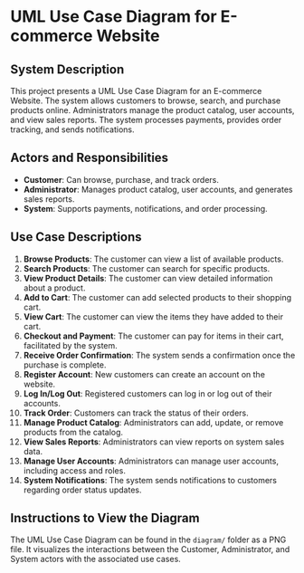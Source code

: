 
# UML Use Case Diagram for E-commerce Website

## **System Description**
This project presents a UML Use Case Diagram for an E-commerce Website. The system allows customers to browse, search, and purchase products online. Administrators manage the product catalog, user accounts, and view sales reports. The system processes payments, provides order tracking, and sends notifications.

## **Actors and Responsibilities**
- **Customer**: Can browse, purchase, and track orders.
- **Administrator**: Manages product catalog, user accounts, and generates sales reports.
- **System**: Supports payments, notifications, and order processing.

## **Use Case Descriptions**
1. **Browse Products**: The customer can view a list of available products.
2. **Search Products**: The customer can search for specific products.
3. **View Product Details**: The customer can view detailed information about a product.
4. **Add to Cart**: The customer can add selected products to their shopping cart.
5. **View Cart**: The customer can view the items they have added to their cart.
6. **Checkout and Payment**: The customer can pay for items in their cart, facilitated by the system.
7. **Receive Order Confirmation**: The system sends a confirmation once the purchase is complete.
8. **Register Account**: New customers can create an account on the website.
9. **Log In/Log Out**: Registered customers can log in or log out of their accounts.
10. **Track Order**: Customers can track the status of their orders.
11. **Manage Product Catalog**: Administrators can add, update, or remove products from the catalog.
12. **View Sales Reports**: Administrators can view reports on system sales data.
13. **Manage User Accounts**: Administrators can manage user accounts, including access and roles.
14. **System Notifications**: The system sends notifications to customers regarding order status updates.

## **Instructions to View the Diagram**
The UML Use Case Diagram can be found in the `diagram/` folder as a PNG file. It visualizes the interactions between the Customer, Administrator, and System actors with the associated use cases.
